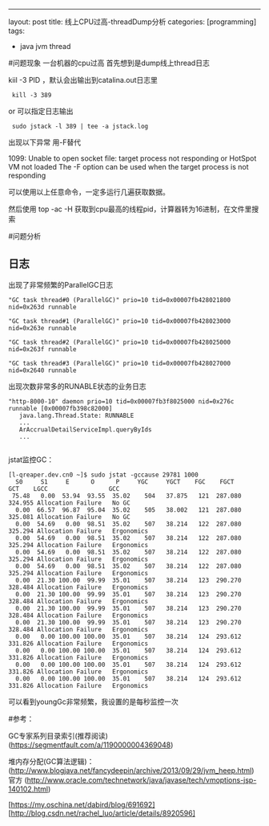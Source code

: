 ---
layout: post
title: 线上CPU过高-threadDump分析
categories: [programming]
tags:
- java jvm thread


#问题现象
一台机器的cpu过高
首先想到是dump线上thread日志


kiil -3 PID ，默认会出输出到catalina.out日志里
```
 kill -3 389
```
or 可以指定日志输出
```
 sudo jstack -l 389 | tee -a jstack.log
```
出现以下异常 用-F替代

1099: Unable to open socket file: target process not responding or HotSpot VM not loaded
The -F option can be used when the target process is not responding

可以使用以上任意命令，一定多运行几遍获取数据。

然后使用 top -ac -H 获取到cpu最高的线程pid，计算器转为16进制，在文件里搜索


#问题分析
## 日志

出现了非常频繁的ParallelGC日志
```
"GC task thread#0 (ParallelGC)" prio=10 tid=0x00007fb428021800 nid=0x263d runnable 

"GC task thread#1 (ParallelGC)" prio=10 tid=0x00007fb428023000 nid=0x263e runnable 

"GC task thread#2 (ParallelGC)" prio=10 tid=0x00007fb428025000 nid=0x263f runnable 

"GC task thread#3 (ParallelGC)" prio=10 tid=0x00007fb428027000 nid=0x2640 runnable 
```

出现次数非常多的RUNABLE状态的业务日志
```
"http-8000-10" daemon prio=10 tid=0x00007fb3f8025000 nid=0x276c runnable [0x00007fb398c82000]
   java.lang.Thread.State: RUNNABLE
   ...
   ArAccrualDetailServiceImpl.queryByIds
   ...
  
```

jstat监控GC：
```
[l-qreaper.dev.cn0 ~]$ sudo jstat -gccause 29781 1000
  S0     S1     E      O      P     YGC     YGCT    FGC    FGCT     GCT    LGCC                 GCC                 
 75.48   0.00  53.94  93.55  35.02    504   37.875   121  287.080  324.955 Allocation Failure   No GC               
  0.00  66.57  96.87  95.04  35.02    505   38.002   121  287.080  325.081 Allocation Failure   No GC               
  0.00  54.69   0.00  98.51  35.02    507   38.214   122  287.080  325.294 Allocation Failure   Ergonomics          
  0.00  54.69   0.00  98.51  35.02    507   38.214   122  287.080  325.294 Allocation Failure   Ergonomics          
  0.00  54.69   0.00  98.51  35.02    507   38.214   122  287.080  325.294 Allocation Failure   Ergonomics          
  0.00  54.69   0.00  98.51  35.02    507   38.214   122  287.080  325.294 Allocation Failure   Ergonomics          
  0.00  21.30 100.00  99.99  35.01    507   38.214   123  290.270  328.484 Allocation Failure   Ergonomics          
  0.00  21.30 100.00  99.99  35.01    507   38.214   123  290.270  328.484 Allocation Failure   Ergonomics          
  0.00  21.30 100.00  99.99  35.01    507   38.214   123  290.270  328.484 Allocation Failure   Ergonomics          
  0.00  21.30 100.00  99.99  35.01    507   38.214   123  290.270  328.484 Allocation Failure   Ergonomics          
  0.00   0.00 100.00 100.00  35.01    507   38.214   124  293.612  331.826 Allocation Failure   Ergonomics          
  0.00   0.00 100.00 100.00  35.01    507   38.214   124  293.612  331.826 Allocation Failure   Ergonomics          
  0.00   0.00 100.00 100.00  35.01    507   38.214   124  293.612  331.826 Allocation Failure   Ergonomics          
  0.00   0.00 100.00 100.00  35.01    507   38.214   124  293.612  331.826 Allocation Failure   Ergonomics        
```
可以看到youngGc非常频繁，我设置的是每秒监控一次


#参考：

GC专家系列目录索引(推荐阅读)
(https://segmentfault.com/a/1190000004369048)

堆内存分配(GC算法逻辑)：
(http://www.blogjava.net/fancydeepin/archive/2013/09/29/jvm_heep.html)
官方
(http://www.oracle.com/technetwork/java/javase/tech/vmoptions-jsp-140102.html)


[https://my.oschina.net/dabird/blog/691692]
[http://blog.csdn.net/rachel_luo/article/details/8920596]
